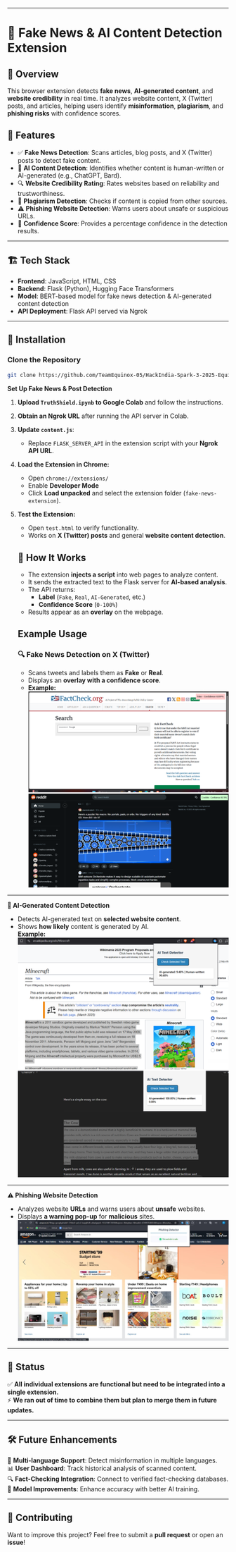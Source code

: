 
---

# 📰 Fake News & AI Content Detection Extension

## 📌 Overview  
This browser extension detects **fake news**, **AI-generated content**, and **website credibility** in real time. It analyzes website content, X (Twitter) posts, and articles, helping users identify **misinformation**, **plagiarism**, and **phishing risks** with confidence scores.

## 🚀 Features  
- ✅ **Fake News Detection**: Scans articles, blog posts, and X (Twitter) posts to detect fake content.  
- 🤖 **AI Content Detection**: Identifies whether content is human-written or AI-generated (e.g., ChatGPT, Bard).  
- 🔍 **Website Credibility Rating**: Rates websites based on reliability and trustworthiness.  
- 📝 **Plagiarism Detection**: Checks if content is copied from other sources.  
- ⚠️ **Phishing Website Detection**: Warns users about unsafe or suspicious URLs.  
- 🎯 **Confidence Score**: Provides a percentage confidence in the detection results.  

---

## 🏗️ Tech Stack  
- **Frontend**: JavaScript, HTML, CSS  
- **Backend**: Flask (Python), Hugging Face Transformers  
- **Model**: BERT-based model for fake news detection & AI-generated content detection  
- **API Deployment**: Flask API served via Ngrok  

---

## 🔧 Installation  

### Clone the Repository  
```sh
git clone https://github.com/TeamEquinox-05/HackIndia-Spark-3-2025-Equinox.git
```

**Set Up Fake News & Post Detection**
1. **Upload `TruthShield.ipynb` to Google Colab** and follow the instructions.  
2. **Obtain an Ngrok URL** after running the API server in Colab.  
3. **Update `content.js`**:  
   - Replace `FLASK_SERVER_API` in the extension script with your **Ngrok API URL**.  
4. **Load the Extension in Chrome:**  
   - Open `chrome://extensions/`  
   - Enable **Developer Mode**  
   - Click **Load unpacked** and select the extension folder (`fake-news-extension`).  
5. **Test the Extension:**  
   - Open `test.html` to verify functionality.  
   - Works on **X (Twitter) posts** and general **website content detection**.  

   ## 📌 How It Works  
   - The extension **injects a script** into web pages to analyze content.  
   - It sends the extracted text to the Flask server for **AI-based analysis**.  
   - The API returns:  
     - **Label** (`Fake`, `Real`, `AI-Generated`, etc.)  
     - **Confidence Score** (`0-100%`)  
   - Results appear as an **overlay** on the webpage.  

   ## Example Usage  
   
   ### 🔍 Fake News Detection on X (Twitter)  
   - Scans tweets and labels them as **Fake** or **Real**.  
   - Displays an **overlay with a confidence score**.  
   - **Example:**  
     ![Fake News Detector](assets/fake.png)  
     ![Real News Detector](assets/real.png)  
---


**🤖 AI-Generated Content Detection**  
- Detects AI-generated text on **selected website content**.  
- Shows **how likely** content is generated by AI.  
**Example:**  
  ![Human Detector](assets/human.png)  
  ![Ai Detector](assets/ai.png)  

---

**⚠️ Phishing Website Detection**
- Analyzes website **URLs** and warns users about **unsafe** websites.  
- Displays **a warning pop-up** for **malicious** sites.  
![Phishing Detector](assets/safe.jpg)

---

## 📌 Status  
✅ **All individual extensions are functional but need to be integrated into a single extension.**  
⚡ **We ran out of time to combine them but plan to merge them in future updates.**  

---

## 🛠️ Future Enhancements  
🔹 **Multi-language Support**: Detect misinformation in multiple languages.  
📊 **User Dashboard**: Track historical analysis of scanned content.  
🔍 **Fact-Checking Integration**: Connect to verified fact-checking databases.  
🧠 **Model Improvements**: Enhance accuracy with better AI training.  

---

## 🤝 Contributing  
Want to improve this project? Feel free to submit a **pull request** or open an **issue**!  

